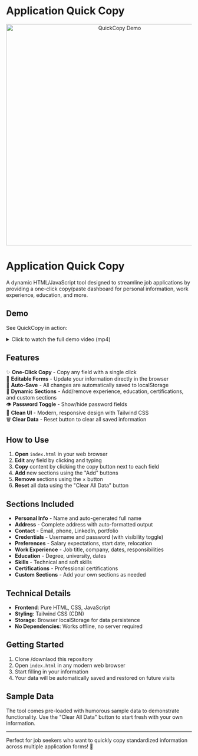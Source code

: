 
# Application Quick Copy

<p align="center">
	<img src="QuickCopy_Demo.gif" alt="QuickCopy Demo" width="600">
</p>

# Application Quick Copy

A dynamic HTML/JavaScript tool designed to streamline job applications by providing a one-click copy/paste dashboard for personal information, work experience, education, and more.


## Demo

See QuickCopy in action:

<details>
<summary>Click to watch the full demo video (mp4)</summary>

<video src="DEMO.mp4" controls width="600"></video>

</details>

## Features

✨ **One-Click Copy** - Copy any field with a single click  
📝 **Editable Forms** - Update your information directly in the browser  
💾 **Auto-Save** - All changes are automatically saved to localStorage  
🔄 **Dynamic Sections** - Add/remove experience, education, certifications, and custom sections  
👁️ **Password Toggle** - Show/hide password fields  
🎨 **Clean UI** - Modern, responsive design with Tailwind CSS  
🗑️ **Clear Data** - Reset button to clear all saved information  

## How to Use

1. **Open** `index.html` in your web browser
2. **Edit** any field by clicking and typing
3. **Copy** content by clicking the copy button next to each field
4. **Add** new sections using the "Add" buttons
5. **Remove** sections using the × button
6. **Reset** all data using the "Clear All Data" button

## Sections Included

- **Personal Info** - Name and auto-generated full name
- **Address** - Complete address with auto-formatted output
- **Contact** - Email, phone, LinkedIn, portfolio
- **Credentials** - Username and password (with visibility toggle)
- **Preferences** - Salary expectations, start date, relocation
- **Work Experience** - Job title, company, dates, responsibilities
- **Education** - Degree, university, dates
- **Skills** - Technical and soft skills
- **Certifications** - Professional certifications
- **Custom Sections** - Add your own sections as needed

## Technical Details

- **Frontend**: Pure HTML, CSS, JavaScript
- **Styling**: Tailwind CSS (CDN)
- **Storage**: Browser localStorage for data persistence
- **No Dependencies**: Works offline, no server required

## Getting Started

1. Clone /downlaod this repository
2. Open `index.html` in any modern web browser
3. Start filling in your information
4. Your data will be automatically saved and restored on future visits

## Sample Data

The tool comes pre-loaded with humorous sample data to demonstrate functionality. Use the "Clear All Data" button to start fresh with your own information.

---

Perfect for job seekers who want to quickly copy standardized information across multiple application forms! 🚀
